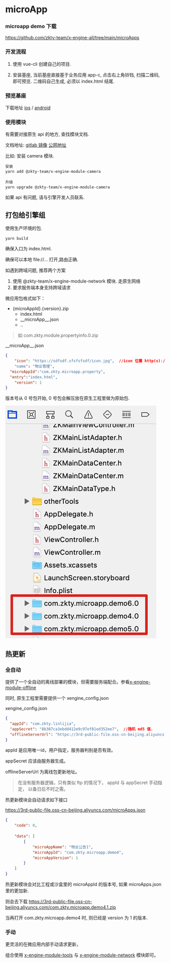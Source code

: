 # microApp

### microapp demo 下载
https://github.com/zkty-team/x-engine-all/tree/main/microApps


### 开发流程

1. 使用 vue-cli 创建自己的项目.

2. 安装基座, 当前基座直接基于业务应用 app-c, 点击右上角铃铛, 扫描二维码, 即可预览. 二维码自己生成, 必须以 index.html 结尾.

   

### 预览基座

下载地址 [ios](https://www.pgyer.com/ZCfP) / [android](https://www.pgyer.com/LMaz)  



### 使用模块

有需要对接原生 api 的地方, 查找模块文档. 

文档地址:  [gitlab 镜像](http://8.129.6.138:8090/x-engine/x-engine-docs/tree/master/docs/modules/all) [公网地址](https://zk4.github.io/x-engine-docs-7006136fb67e0a01f60fab177fe9fddd/#/./docs/modules/all/%E6%A8%A1%E5%9D%97-engine)



比如: 安装 camera 模块. 

```
安装
yarn add @zkty-team/x-engine-module-camera

升级
yarn upgrade @zkty-team/x-engine-module-camera
```

如果 api 有问题, 请与引擎开发人员联系.



## 打包给引擎组

使用生产环境的包.

```
yarn build
```



确保入口为 index.html.

确保可以本地 file://... 打开,路由正确. 

如遇到跨域问题, 推荐两个方案

1. 使用 @zkty-team/x-engine-module-network 模块. 走原生网络
2. 要求服务端本身支持跨域请求



微应用包格式如下：

- {microAppId}.{version}.zip
  - index.html
  - \_\_microApp\_\_.json  
  - ..

>  如 com.zkty.module.propertyinfo.0.zip



\_\_microApp\_\_.json 

``` json
{
	"icon": "https://sdfsdf.sfsfsfsdf/icon.jpg",  //icon 位置 http(s):// ， 或相对于当前目录的位置
	"name": "物业管理",
  "microAppId":"com.zkty.microapp.property",
  "entry":"index.html",
	"version": 1
}
```



版本号从 0 号包开始, 0 号包会解压放在原生工程里做为原始包. 

![image-20201021183834058](assets/image-20201021183834058.png)



## 热更新

###  全自动

提供了一个全自动的离线部署的模块，但需要服务端配合。参看[x-engine-module-offline](../modules/模块-offline.md)

同时, 原生工程里需要提供一个 xengine_config.json

xengine_config.json

``` json
{
  "appId": "com.zkty.linlijia",   
  "appSecret": "8b387ca3ebdd412e9c97ef81ed352ee7",  //随机 md5 值.
  "offlineServerUrl": "https://3rd-public-file.oss-cn-beijing.aliyuncs.com"  // 离线服务器地址
}
```

appId 是应用唯一id，用户指定，服务器判别是否有效。

appSecret 应该由服务器生成。

offlineServerUrl 为离线包更新地址。

> 在没有服务器逻辑，只有类似 ftp 的情况下， appId 与 appSecret 手动指定， 以备日后不时之需。



热更新模块会自动请求如下接口

https://3rd-public-file.oss-cn-beijing.aliyuncs.com/microApps.json

``` json
{
    "code": 0,
     
    "data": [
        {
            "microAppName": "物业公告1",
            "microAppId": "com.zkty.microapp.demo4",
            "microAppVersion": 1
        }
    ]
}
```

热更新模块会对比工程或沙盒里的 microAppId 的版本号, 如果 microApps.json 里的更加新. 

则会去下载 https://3rd-public-file.oss-cn-beijing.aliyuncs.com/com.zkty.microapp.demo4.1.zip

当再打开 com.zkty.microapp.demo4 时, 则已经是 version 为 1 的版本.



### 手动

更灵活的在微应用内部手动请求更新，

组合使用 [x-engine-module-tools](../modules/模块-tools.md) 与 [x-engine-module-network](../modules/模块-network.md) 模块即可。






